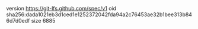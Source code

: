 version https://git-lfs.github.com/spec/v1
oid sha256:dada1021eb3d1ced1e1252372042fda94a2c76453ae32b1bee313b846d7d0edf
size 6885
